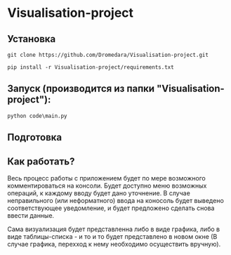# Visualisation-project

## Установка

    git clone https://github.com/Dromedara/Visualisation-project.git

    pip install -r Visualisation-project/requirements.txt

 ## Запуск (производится из папки "Visualisation-project"):

    python code\main.py

## Подготовка



## Как работать?

Весь процесс работы с приложением будет по мере возможного комментироваться на консоли. Будет доступно меню возможных операций, к каждому вводу будет дано уточнение. В случае неправильного (или неформатного) ввода на коносоль будет выведено соответствующее уведомление, и будет предложено сделать снова ввести данные.

Сама визуализация будет представленна либо в виде графика, либо в виде таблицы-списка - и то и то будет представлено в новом окне (В случае графика, перехход к нему необходимо осуществить вручную).
